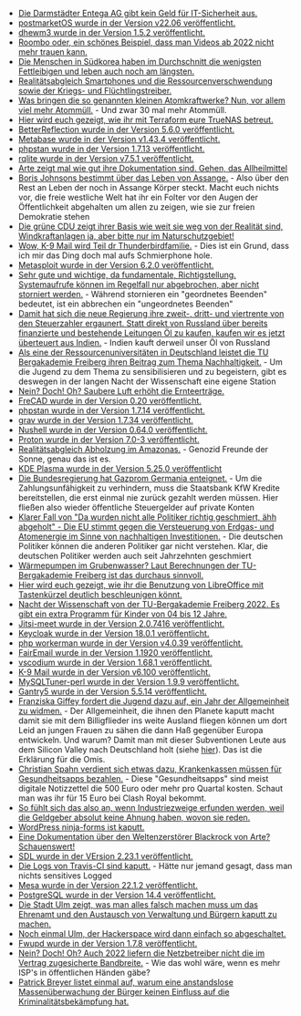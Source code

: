 * [Die Darmstädter Entega AG gibt kein Geld für IT-Sicherheit aus.](https://www.borncity.com/blog/2022/06/13/energieversorger-entega-ag-von-cyberangriff-betroffen/)
* [postmarketOS wurde in der Version v22.06 veröffentlicht.](https://postmarketos.org/blog/2022/06/12/v22.06-release/)
* [dhewm3 wurde in der Version 1.5.2 veröffentlicht.](https://github.com/dhewm/dhewm3/releases/tag/1.5.2)
* [Roombo oder, ein schönes Beispiel, dass man Videos ab 2022 nicht mehr trauen kann.](https://www.youtube.com/watch?v=71c80ab_TgQ)
* [Die Menschen in Südkorea haben im Durchschnitt die wenigsten Fettleibigen und leben auch noch am längsten.](https://www.youtube.com/watch?v=gbVaIaaFbyI)
* [Realitätsabgleich Smartphones und die Ressourcenverschwendung sowie der Kriegs- und Flüchtlingstreiber.](http://freibergeragenda21.de/aktionswoche-rund-ums-handy-und-ressourcen/)
* [Was bringen die so genannten kleinen Atomkraftwerke? Nun, vor allem viel mehr Atommüll.](https://www.sonnenseite.com/de/wissenschaft/kleine-reaktoren-verschaerfen-atommuell-problem/) - Und zwar 30 mal mehr Atommüll.
* [Hier wird euch gezeigt, wie ihr mit Terraform eure TrueNAS betreut.](https://opensource.com/article/22/6/terraform-truenas)
* [BetterReflection wurde in der Version 5.6.0 veröffentlicht.](https://github.com/Roave/BetterReflection/releases/tag/5.6.0)
* [Metabase wurde in der Version v1.43.4 veröffentlicht.](https://github.com/metabase/metabase/releases/tag/v0.43.3)
* [phpstan wurde in der Version 1.7.13 veröffentlicht.](https://github.com/phpstan/phpstan/releases/tag/1.7.13)
* [rqlite wurde in der Version v7.5.1 veröffentlicht.](https://github.com/rqlite/rqlite/releases/tag/v7.5.1)
* [Arte zeigt mal wie gut ihre Dokumentation sind. Gehen, das Allheilmittel](https://www.youtube.com/watch?v=zxWHMzyKsJA)
* [Boris Johnsons bestimmt über das Leben von Assange.](https://netzpolitik.org/2022/auslieferungsverfahren-boris-johnsons-innenministerin-hat-das-leben-von-assange-in-der-hand/) - Also über den Rest an Leben der noch in Assange Körper steckt. Macht euch nichts vor, die freie westliche Welt hat ihr ein Folter vor den Augen der Öffentlichkeit abgehalten um allen zu zeigen, wie sie zur freien Demokratie stehen
* [Die grüne CDU zeigt ihrer Basis wie weit sie weg von der Realität sind, Windkraftanlagen ja, aber bitte nur im Naturschutzgebiet!](https://www.sonnenseite.com/de/politik/habeck-plant-wind-ampel-und-laviert-beim-artenschutz/)
* [Wow, K-9 Mail wird Teil dr Thunderbirdfamilie.](https://lwn.net/Articles/897712/) - Dies ist ein Grund, dass ich mir das Ding doch mal aufs Schmierphone hole.
* [Metasploit wurde in der Version 6.2.0 veröffentlicht.](https://www.bleepingcomputer.com/news/security/metasploit-620-improves-credential-theft-smb-support-features-more/)
* [Sehr gute und wichtige, da fundamentale, Richtigstellung. Systemaufrufe können im Regelfall nur abgebrochen, aber nicht storniert werden.](https://utcc.utoronto.ca/~cks/space/blog/unix/SystemCallsNotCancellable) - Während stornieren ein "geordnetes Beenden" bedeutet, ist ein abbrechen ein "ungeordnetes Beenden"
* [Damit hat sich die neue Regierung ihre zweit-, dritt- und viertrente von den Steuerzahler ergaunert. Statt direkt von Russland über bereits finanzierte und bestehende Leitungen Öl zu kaufen, kaufen wir es jetzt überteuert aus Indien.](https://blog.fefe.de/?ts=9c599a67) - Indien kauft derweil unser Öl von Russland
* [Als eine der Ressourcenuniversitäten in Deutschland leistet die TU Bergakademie Freiberg ihren Beitrag zum Thema Nachhaltigkeit.](https://tu-freiberg.de/presse/nacht-der-wissenschaft-und-wirtschaft-zeigt-freiberger-beitrag-zu-weltweiter-nachhaltigkeit) - Um die Jugend zu dem Thema zu sensibilisieren und zu begeistern, gibt es deswegen in der langen Nacht der Wissenschaft eine eigene Station
* [Nein? Doch! Oh? Saubere Luft erhöht die Ernteerträge.](https://www.sonnenseite.com/de/wissenschaft/studie-weniger-luftverschmutzung-fuehrt-zu-hoeheren-ernteertraegen-fuehrt/)
* [FreCAD wurde in der Version 0.20 veröffentlicht.](https://www.phoronix.com/scan.php?page=news_item&px=FreeCAD-0.20-Released)
* [phpstan wurde in der Version 1.7.14 veröffentlicht.](https://github.com/phpstan/phpstan/releases/tag/1.7.14)
* [grav wurde in der Version 1.7.34 veröffentlicht.](https://github.com/getgrav/grav/releases/tag/1.7.34)
* [Nushell wurde in der Version 0.64.0 veröffentlicht.](https://github.com/nushell/nushell/releases/tag/0.64.0)
* [Proton wurde in der Version 7.0-3 veröffentlicht.](https://www.phoronix.com/scan.php?page=news_item&px=Proton-7.0-3-Released)
* [Realitätsabgleich Abholzung im Amazonas.](https://netzfrauen.org/2022/06/14/brazil-11/) - Genozid Freunde der Sonne, genau das ist es.
* [KDE Plasma wurde in der Version 5.25.0 veröffentlicht](https://lwn.net/Articles/897848/)
* [Die Bundesregierung hat Gazprom Germania enteignet.](https://blog.fefe.de/?ts=9c56667e) - Um die Zahlungsunfähigkeit zu verhindern, muss die Staatsbank KfW Kredite bereitstellen, die erst einmal nie zurück gezahlt werden müssen. Hier fließen also wieder öffentliche Steuergelder auf private Konten
* [Klarer Fall von "Da wurden nicht alle Politiker richtig geschmiert, ähh abgeholt" - Die EU stimmt gegen die Versteuerung von Erdgas- und Atomenergie im Sinne von nachhaltigen Investitionen.](https://www.sonnenseite.com/de/politik/eu-ausschuesse-lehnen-taxonomie-ab/) - Die deutschen Politiker können die anderen Politiker gar nicht verstehen. Klar, die deutschen Politiker werden auch seit Jahrzehnten geschmiert
* [Wärmepumpen im Grubenwasser? Laut Berechnungen der TU-Bergakademie Freiberg ist das durchaus sinnvoll.](https://tu-freiberg.de/presse/grubenwassernutzung-mit-waermepumpe-studie-bestaetigt-potenzial-fuer-kommunale-versorgung)
* [Hier wird euch gezeigt, wie ihr die Benutzung von LibreOffice mit Tastenkürzel deutlich beschleunigen könnt.](https://opensource.com/article/22/6/libreoffice-keyboard-shortcuts)
* [Nacht der Wissenschaft von der TU-Bergakademie Freiberg 2022. Es gibt ein extra Programm für Kinder von 04 bis 12 Jahre.](https://www.ndww-freiberg.de/programm/programm-fuer-kinder)
* [Jitsi-meet wurde in der Version 2.0.7416 veröffentlicht.](https://github.com/jitsi/jitsi-meet/releases/tag/stable/jitsi-meet_7416)
* [Keycloak wurde in der Version 18.0.1 veröffentlicht.](https://github.com/keycloak/keycloak/releases/tag/18.0.1)
* [php workerman wurde in der Version v4.0.39 veröffentlicht.](https://github.com/walkor/workerman/releases/tag/v4.0.39)
* [FairEmail wurde in der Version 1.1920 veröffentlicht.](https://github.com/M66B/FairEmail/releases/tag/1.1920)
* [vscodium wurde in der Version 1.68.1 veröffentlicht.](https://github.com/VSCodium/vscodium/releases/tag/1.68.1)
* [K-9 Mail wurde in der Version v6.100 veröffentlicht.](https://github.com/thundernest/k-9/releases/tag/6.100)
* [MySQLTuner-perl wurde in der Version 1.9.9 veröffentlicht.](https://github.com/major/MySQLTuner-perl/releases/tag/v1.9.9)
* [Gantry5 wurde in der Version 5.5.14 veröffentlicht.](https://github.com/gantry/gantry5/releases/tag/5.5.14)
* [Franziska Giffey fordert die Jugend dazu auf, ein Jahr der Allgemeinheit zu widmen.](https://blog.fefe.de/?ts=9c54834d) - Der Allgemeinheit, die ihnen den Planete kaputt macht damit sie mit dem Billigflieder ins weite Ausland fliegen können um dort Leid an jungen Frauen zu sähen die dann Haß gegenüber Europa entwickeln. Und warum? Damit man mit dieser Subventionen Leute aus dem Silicon Valley nach Deutschland holt (siehe [hier](https://blog.fefe.de/?ts=9c555db0)). Das ist die Erklärung für die Omis.
* [Christian Spahn verdient sich etwas dazu, Krankenkassen müssen für Gesundheitsapps bezahlen.](https://blog.fefe.de/?ts=9c55c80a) - Diese "Gesundheitsapps" sind meist digitale Notizzettel die 500 Euro oder mehr pro Quartal kosten. Schaut man was ihr für 15 Euro bei Clash Royal bekommt.
* [So fühlt sich das also an, wenn Industriezweige erfunden werden, weil die Geldgeber absolut keine Ahnung haben, wovon sie reden.](https://blog.fefe.de/?ts=9c55dd7c)
* [WordPress ninja-forms ist kaputt.](https://www.bleepingcomputer.com/news/security/730k-wordpress-sites-force-updated-to-patch-critical-plugin-bug/)
* [Eine Dokumentation über den Weltenzerstörer Blackrock von Arte? Schauenswert!](https://www.youtube.com/watch?v=C-MzdyL1_6w)
* [SDL wurde in der VErsion 2.23.1 veröffentlicht.](https://www.phoronix.com/scan.php?page=news_item&px=SDL-2.23.1-Released)
* [Die Logs von Travis-CI sind kaputt.](https://www.borncity.com/blog/2022/06/17/potenziell-mehr-als-770-millionen-logs-der-travis-ci-api-kompromittiert/) - Hätte nur jemand gesagt, dass man nichts sensitives Logged
* [Mesa wurde in der Version 22.1.2 veröffentlicht.](https://www.phoronix.com/scan.php?page=news_item&px=Mesa-22.1.2-Released)
* [PostgreSQL wurde in der Version 14.4 veröffentlicht.](https://www.postgresql.org/about/news/postgresql-144-released-2470/)
* [Die Stadt Ulm zeigt, was man alles falsch machen muss um das Ehrenamt und den Austausch von Verwaltung und Bürgern kaputt zu machen.](https://netzpolitik.org/2022/stadtverwaltung-ulm-an-peinlichkeit-kaum-zu-ueberbieten/)
* [Noch einmal Ulm, der Hackerspace wird dann einfach so abgeschaltet.](https://gesundheits-universum.de/msm-koerpereigener-schwefel/)
* [Fwupd wurde in der Version 1.7.8 veröffentlicht.](https://www.phoronix.com/scan.php?page=news_item&px=Fwupd-1.7.8-Released)
* [Nein? Doch! Oh? Auch 2022 liefern die Netzbetreiber nicht die im Vertrag zugesicherte Bandbreite.](https://netzpolitik.org/2022/breitbandmessung-netzbetreiber-liefern-weiter-nicht-die-versprochene-internetgeschwindigkeit/) - Wie das wohl wäre, wenn es mehr ISP's in öffentlichen Händen gäbe?
* [Patrick Breyer listet einmal auf, warum eine anstandslose Massenüberwachung der Bürger keinen Einfluss auf die Kriminalitätsbekämpfung hat.](https://www.patrick-breyer.de/warum-flaechendeckende-vorratsdatenspeicherung-keinen-einfluss-auf-die-kriminalitaetsbekaempfung-hat/)
